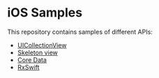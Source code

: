 # iOS Samples

This repository contains samples of different APIs:

-   [UICollectionView](./collection-view)
-   [Skeleton view](./skeleton-view)
-   [Core Data](./core-data)
-   [RxSwift](./rxswift)

